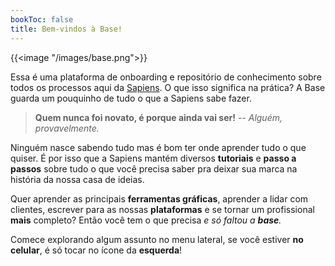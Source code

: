 ```yaml
---
bookToc: false
title: Bem-vindos à Base!
---
```

{{<image "/images/base.png">}}

Essa é uma plataforma de onboarding e repositório de conhecimento sobre todos os processos aqui da [Sapiens](https://www.instagram.com/sapienstj). O que isso significa na prática? A Base guarda um pouquinho de tudo o que a Sapiens sabe fazer.

> **Quem nunca foi novato, é porque ainda vai ser!**
>  -- *Alguém, provavelmente.*

Ninguém nasce sabendo tudo mas é bom ter onde aprender tudo o que quiser. É por isso que a Sapiens mantém diversos **tutoriais** e **passo a passos** sobre tudo o que você precisa saber pra deixar sua marca na história da nossa casa de ideias.

Quer aprender as principais **ferramentas gráficas**, aprender a lidar com clientes, escrever para as nossas **plataformas** e se tornar um profissional **mais** completo? Então você tem o que precisa *e só faltou a **base**.*

Comece explorando algum assunto no menu lateral, se você estiver **no celular**, é só tocar no ícone da **esquerda**!

